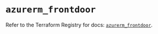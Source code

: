 # `azurerm_frontdoor`

Refer to the Terraform Registry for docs: [`azurerm_frontdoor`](https://registry.terraform.io/providers/hashicorp/azurerm/4.3.0/docs/resources/frontdoor).
